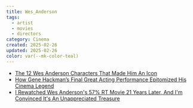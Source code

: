 ```yaml
---
title: Wes_Anderson
tags:
  - artist
  - movies
  - directors
category: Cinema
created: 2025-02-26
updated: 2025-02-26
color: var(--mk-color-teal)
---
```


- [The 12 Wes Anderson Characters That Made Him An Icon](https://kotaku.com/wes-anderson-characters-the-royal-tenenbaums-1851762567)
- [How Gene Hackman’s Final Great Acting Performance Epitomized His Cinema Legend](https://screenrant.com/gene-hackman-the-royal-tenenbaums-movie-role-legend/)
- [I Rewatched Wes Anderson's 57% RT Movie 21 Years Later, And I'm Convinced It's An Unappreciated Treasure](https://screenrant.com/wes-anderson-the-life-aquatic-movie-underrated/)